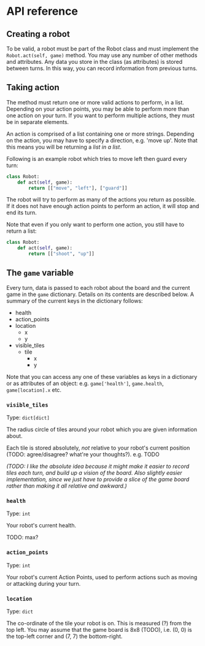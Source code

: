 API reference
=============

Creating a robot
----------------

To be valid, a robot must be part of the Robot class and must implement
the `Robot.act(self, game)` method. You may use any number of other
methods and attributes. Any data you store in the class (as attributes)
is stored between turns. In this way, you can record information from
previous turns.


Taking action
-------------

The method must return one or more valid actions to perform, in a list.
Depending on your action points, you may be able to perform more than
one action on your turn. If you want to perform multiple actions, they
must be in separate elements.

An action is comprised of a list containing one or more strings.
Depending on the action, you may have to specify a direction, e.g. 'move
up'. Note that this means you will be returning a *list in a list*.

Following is an example robot which tries to move left then guard every
turn:

```python
class Robot:
    def act(self, game):
        return [["move", "left"], ["guard"]]
```

The robot will try to perform as many of the actions you return as
possible. If it does not have enough action points to perform an action,
it will stop and end its turn.

Note that even if you only want to perform one action, you still have to
return a list:

```python
class Robot:
    def act(self, game):
        return [["shoot", "up"]]
```


The `game` variable
-------------------

Every turn, data is passed to each robot about the board and the current
game in the `game` dictionary. Details on its contents are described
below. A summary of the current keys in the dictionary follows:

  * health
  * action_points
  * location
    * x
    * y
  * visible_tiles
    * tile
      * x
      * y


Note that you can access any one of these variables as keys in a
dictionary or as attributes of an object: e.g. `game['health']`,
`game.health`, `game[location].x` etc.


### `visible_tiles`

Type: `dict[dict]`

The radius circle of tiles around your robot which you are given
information about.

Each tile is stored absolutely, *not* relative to your robot's current
position (TODO: agree/disagree? what're your thoughts?). e.g. TODO

*(TODO: I like the absolute idea because it might make it easier to
record tiles each turn, and build up a vision of the board. Also
slightly easier implementation, since we just have to provide a slice of
the game board rather than making it all relative and awkward.)*


### `health`

Type: `int`

Your robot's current health.

TODO: max?


### `action_points`

Type: `int`

Your robot's current Action Points, used to perform actions such as
moving or attacking during your turn.


### `location`

Type: `dict`

The co-ordinate of the tile your robot is on. This is measured (?) from
the top left. You may assume that the game board is 8x8 (TODO), i.e. (0,
0) is the top-left corner and (7, 7) the bottom-right.

